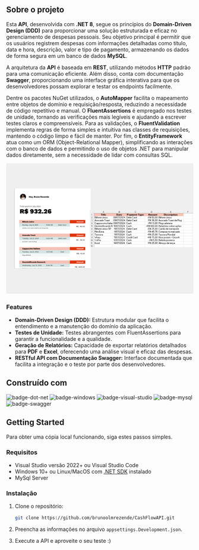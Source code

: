 ## Sobre o projeto

Esta **API**, desenvolvida com **.NET 8**, segue os princípios do **Domain-Driven Design (DDD)** para proporcionar uma solução estruturada e eficaz no gerenciamento de despesas pessoais. Seu objetivo principal é permitir que os usuários registrem despesas com informações detalhadas como título, data e hora, descrição, valor e tipo de pagamento, armazenando os dados de forma segura em um banco de dados **MySQL**.

A arquitetura da **API** é baseada em **REST**, utilizando métodos **HTTP** padrão para uma comunicação eficiente. Além disso, conta com documentação **Swagger**, proporcionando uma interface gráfica interativa para que os desenvolvedores possam explorar e testar os endpoints facilmente.

Dentre os pacotes NuGet utilizados, o **AutoMapper** facilita o mapeamento entre objetos de domínio e requisição/resposta, reduzindo a necessidade de código repetitivo e manual. O **FluentAssertions** é empregado nos testes de unidade, tornando as verificações mais legíveis e ajudando a escrever testes claros e compreensíveis. Para as validações, o **FluentValidation** implementa regras de forma simples e intuitiva nas classes de requisições, mantendo o código limpo e fácil de manter. Por fim, o **EntityFramework** atua como um ORM (Object-Relational Mapper), simplificando as interações com o banco de dados e permitindo o uso de objetos .NET para manipular dados diretamente, sem a necessidade de lidar com consultas SQL.

![report-image]

### Features

- **Domain-Driven Design (DDD):** Estrutura modular que facilita o entendimento e a manutenção do domínio da aplicação.
- **Testes de Unidade:** Testes abrangentes com FluentAssertions para garantir a funcionalidade e a qualidade.
- **Geração de Relatórios:** Capacidade de exportar relatórios detalhados para **PDF** e **Excel**, oferecendo uma análise visual e eficaz das despesas.
- **RESTful API com Documentação Swagger:** Interface documentada que facilita a integração e o teste por parte dos desenvolvedores.

## Construído com

![badge-dot-net]
![badge-windows]
![badge-visual-studio]
![badge-mysql]
![badge-swagger]

## Getting Started

Para obter uma cópia local funcionando, siga estes passos simples.

### Requisitos

* Visual Studio versão 2022+ ou Visual Studio Code
* Windows 10+ ou Linux/MacOS com [.NET SDK][dot-net-sdk] instalado
* MySql Server

### Instalação

1. Clone o repositório:
    ```sh
    git clone https://github.com/brunoolmrezende/CashFlowAPI.git
    ```

2. Preencha as informações no arquivo `appsettings.Development.json`.
3. Execute a API e aproveite o seu teste :)



<!-- Links -->
[dot-net-sdk]: https://dotnet.microsoft.com/en-us/download/dotnet/8.0

<!-- Images -->
[report-image]: images/Report.png

<!-- Badges -->
[badge-dot-net]: https://img.shields.io/badge/.NET-512BD4?logo=dotnet&logoColor=fff&style=for-the-badge
[badge-windows]: https://img.shields.io/badge/Windows-0078D4?logo=windows&logoColor=fff&style=for-the-badge
[badge-visual-studio]: https://img.shields.io/badge/Visual%20Studio-5C2D91?logo=visualstudio&logoColor=fff&style=for-the-badge
[badge-mysql]: https://img.shields.io/badge/MySQL-4479A1?logo=mysql&logoColor=fff&style=for-the-badge
[badge-swagger]: https://img.shields.io/badge/Swagger-85EA2D?logo=swagger&logoColor=000&style=for-the-badge

